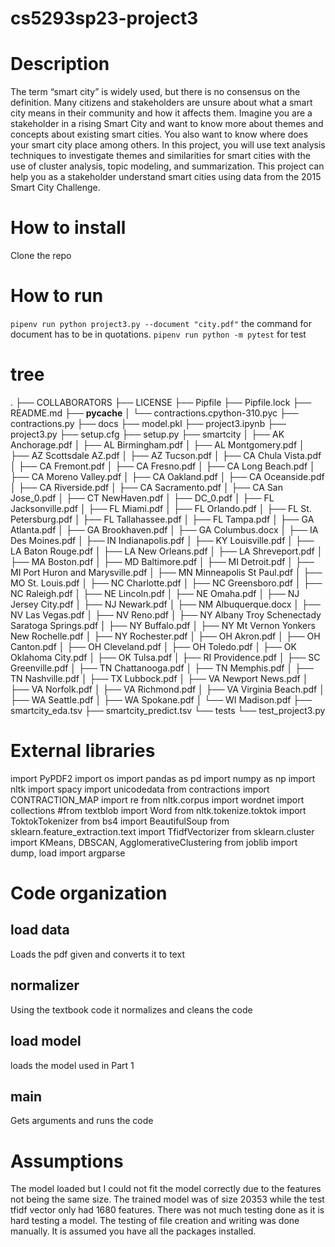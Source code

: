 # cs5293sp23-project3

# Description
The term “smart city” is widely used, but there is no consensus on the definition. Many citizens and stakeholders are unsure about what a smart city means in their community and how it affects them. Imagine you are a stakeholder in a rising Smart City and want to know more about themes and concepts about existing smart cities. You also want to know where does your smart city place among others. In this project, you will use text analysis techniques to investigate themes and similarities for smart cities with the use of cluster analysis, topic modeling, and summarization. This project can help you as a stakeholder understand smart cities using data from the 2015 Smart City Challenge.

# How to install
Clone the repo

# How to run
```pipenv run python project3.py --document "city.pdf"``` the command for document has to be in quotations. ```pipenv run python -m pytest``` for test

# tree
.
├── COLLABORATORS
├── LICENSE
├── Pipfile
├── Pipfile.lock
├── README.md
├── __pycache__
│   └── contractions.cpython-310.pyc
├── contractions.py
├── docs
├── model.pkl
├── project3.ipynb
├── project3.py
├── setup.cfg
├── setup.py
├── smartcity
│   ├── AK Anchorage.pdf
│   ├── AL Birmingham.pdf
│   ├── AL Montgomery.pdf
│   ├── AZ Scottsdale AZ.pdf
│   ├── AZ Tucson.pdf
│   ├── CA Chula Vista.pdf
│   ├── CA Fremont.pdf
│   ├── CA Fresno.pdf
│   ├── CA Long Beach.pdf
│   ├── CA Moreno Valley.pdf
│   ├── CA Oakland.pdf
│   ├── CA Oceanside.pdf
│   ├── CA Riverside.pdf
│   ├── CA Sacramento.pdf
│   ├── CA San Jose_0.pdf
│   ├── CT NewHaven.pdf
│   ├── DC_0.pdf
│   ├── FL Jacksonville.pdf
│   ├── FL Miami.pdf
│   ├── FL Orlando.pdf
│   ├── FL St. Petersburg.pdf
│   ├── FL Tallahassee.pdf
│   ├── FL Tampa.pdf
│   ├── GA Atlanta.pdf
│   ├── GA Brookhaven.pdf
│   ├── GA Columbus.docx
│   ├── IA Des Moines.pdf
│   ├── IN Indianapolis.pdf
│   ├── KY Louisville.pdf
│   ├── LA Baton Rouge.pdf
│   ├── LA New Orleans.pdf
│   ├── LA Shreveport.pdf
│   ├── MA Boston.pdf
│   ├── MD Baltimore.pdf
│   ├── MI Detroit.pdf
│   ├── MI Port Huron and Marysville.pdf
│   ├── MN Minneapolis St Paul.pdf
│   ├── MO St. Louis.pdf
│   ├── NC Charlotte.pdf
│   ├── NC Greensboro.pdf
│   ├── NC Raleigh.pdf
│   ├── NE Lincoln.pdf
│   ├── NE Omaha.pdf
│   ├── NJ Jersey City.pdf
│   ├── NJ Newark.pdf
│   ├── NM Albuquerque.docx
│   ├── NV Las Vegas.pdf
│   ├── NV Reno.pdf
│   ├── NY Albany Troy Schenectady Saratoga Springs.pdf
│   ├── NY Buffalo.pdf
│   ├── NY Mt Vernon Yonkers New Rochelle.pdf
│   ├── NY Rochester.pdf
│   ├── OH Akron.pdf
│   ├── OH Canton.pdf
│   ├── OH Cleveland.pdf
│   ├── OH Toledo.pdf
│   ├── OK Oklahoma City.pdf
│   ├── OK Tulsa.pdf
│   ├── RI Providence.pdf
│   ├── SC Greenville.pdf
│   ├── TN Chattanooga.pdf
│   ├── TN Memphis.pdf
│   ├── TN Nashville.pdf
│   ├── TX Lubbock.pdf
│   ├── VA Newport News.pdf
│   ├── VA Norfolk.pdf
│   ├── VA Richmond.pdf
│   ├── VA Virginia Beach.pdf
│   ├── WA Seattle.pdf
│   ├── WA Spokane.pdf
│   └── WI Madison.pdf
├── smartcity_eda.tsv
├── smartcity_predict.tsv
└── tests
    └── test_project3.py


# External libraries
import PyPDF2
import os
import pandas as pd
import numpy as np
import nltk
import spacy
import unicodedata
from contractions import CONTRACTION_MAP
import re
from nltk.corpus import wordnet
import collections
#from textblob import Word
from nltk.tokenize.toktok import ToktokTokenizer
from bs4 import BeautifulSoup
from sklearn.feature_extraction.text import TfidfVectorizer
from sklearn.cluster import KMeans, DBSCAN, AgglomerativeClustering
from joblib import dump, load
import argparse

# Code organization

## load data
Loads the pdf given and converts it to text

## normalizer
Using the textbook code it normalizes and cleans the code

## load model
loads the model used in Part 1

## main
Gets arguments and runs the code

# Assumptions
The model loaded but I could not fit the model correctly due to the features not being the same size. The trained model was of size 20353 while the test tfidf vector only had 1680 features. There was not much testing done as it is hard testing a model. The testing of file creation and writing was done manually. It is assumed you have all the packages installed. 
